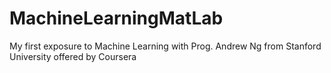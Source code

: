 # MachineLearningMatLab
My first exposure to Machine Learning with Prog. Andrew Ng from Stanford University offered by Coursera
